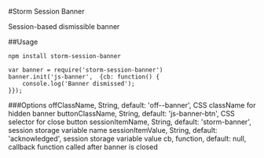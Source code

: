 #Storm Session Banner

Session-based dismissible banner

##Usage
```
npm install storm-session-banner
```
```
var banner = require('storm-session-banner')
banner.init('js-banner',  {cb: function() {
    console.log('Banner dismissed');
}});
```

###Options
offClassName, String, default: 'off--banner', CSS className for hidden banner
buttonClassName, String, default: 'js-banner-btn', CSS selector for close button
sessionItemName, String, default: 'storm-banner', session storage variable name
sessionItemValue, String, default: 'acknowledged', session storage variable value
cb, function, default: null, callback function called after banner is closed